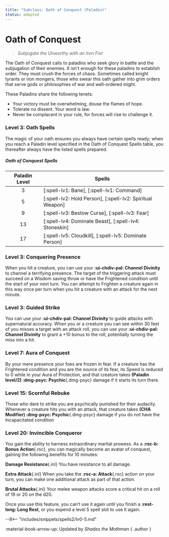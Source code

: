 ```yaml
---
title: "Subclass: Oath of Conquest (Paladin)"
status: adapted
---
```


<p style="display:none">
Subjugate the Unworthy with an Iron Fist
</p>

# Oath of Conquest 

> *Subjugate the Unworthy with an Iron Fist*

The Oath of Conquest calls to paladins who seek glory in battle and the subjugation of their enemies. It isn’t enough for these paladins to establish order. They must crush the forces of chaos. Sometimes called knight tyrants or iron mongers, those who swear this oath gather into grim orders that serve gods or philosophies of war and well-ordered might.

These Paladins share the following tenets:

- Your victory must be overwhelming, douse the flames of hope.
- Tolerate no dissent. Your word is law.
- Never be complacent in your rule, for forces will rise to challenge it.

### Level 3: Oath Spells

The magic of your oath ensures you always have certain spells ready; when you reach a Paladin level specified in the Oath of Conquest Spells table, you thereafter always have the listed spells prepared.

##### Oath of Conquest Spells

| Paladin Level | Spells |
|:-:|---|
| 3 | [:spell-lv1: Bane], [:spell-lv1: Command] |
| 5 | [:spell-lv2: Hold Person], [:spell-lv2: Spiritual Weapon] |
| 9 | [:spell-lv3: Bestow Curse], [:spell-lv3: Fear] |
| 13 | [:spell-lv4: Dominate Beast], [:spell-lv4: Stoneskin] |
| 17 | [:spell-lv5: Cloudkill], [:spell-lv5: Dominate Person] |

### Level 3: Conquering Presence

When you hit a creature, you can use your **:ui-chdiv-pal: Channel Divinity** to channel a terrifying presence. The target of the triggering attack must succeed on a Wisdom saving throw or have the Frightened condition until the start of your next turn. You can attempt to Frighten a creature again in this way once per turn when you hit a creature with an attack for the next minute.

### Level 3: Guided Strike

You can use your **:ui-chdiv-pal: Channel Divinity** to guide attacks with supernatural accuracy. When you or a creature you can see within 30 feet of you misses a target with an attack roll, you can use your **:ui-chdiv-pal: Channel Divinity** to grant a +10 bonus to the roll, potentially turning the miss into a hit.

### Level 7: Aura of Conquest

By your mere presence your foes are frozen in fear. If a creature has the Frightened condition and you are the source of its fear, its Speed is reduced to 0 while in your Aura of Protection, and that creature takes **(Paladin level/2) :dmg-psyc: Psychic**{.dmg-psyc} damage if it starts its turn there.

### Level 15: Scornful Rebuke

Those who dare to strike you are psychically punished for their audacity. Whenever a creature hits you with an attack, that creature takes **(CHA Modifier) :dmg-psyc: Psychic**{.dmg-psyc} damage if you do not have the Incapacitated condition

### Level 20: Invincible Conqueror

You gain the ability to harness extraordinary martial prowess. As a **:rsc-b: Bonus Action**{.rsc}, you can magically become an avatar of conquest, gaining the following benefits for 10 minutes:

**Damage Resistance**{.inl} You have resistance to all damage.

**Extra Attack**{.inl} When you take the **:rsc-a: Attack**{.rsc} action on your turn, you can make one additional attack as part of that action.

**Brutal Attacks**{.inl} Your melee weapon attacks score a critical hit on a roll of 19 or 20 on the d20.

Once you use this feature, you can’t use it again until you finish a **:rest-long: Long Rest**, or you expend a level 5 spell slot to use it again.

--8<-- "includes/snippets/spells2/lv0-5.md"

:material-book-arrow-up: Updated by *Shades the Mothman*
{ .author }
